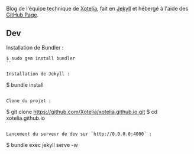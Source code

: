 Blog de l'équipe technique de [Xotelia](http://www.xotelia.com), fait en [Jekyll](http://jekyllrb.com/) et hébergé à l'aide des [GitHub Page](https://pages.github.com/).

## Dev

Installation de Bundler :
```
$ sudo gem install bundler
``

Installation de Jekyll :
```
$ bundle install
```

Clone du projet :
```
$ git clone https://github.com/Xotelia/xotelia.github.io.git
$ cd xotelia.github.io
```

Lancement du serveur de dev sur `http://0.0.0.0:4000` :
```
$ bundle exec jekyll serve -w
```
